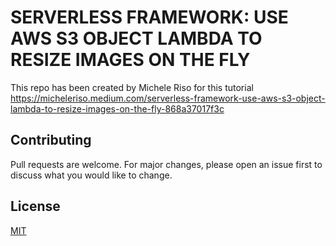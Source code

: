 # SERVERLESS FRAMEWORK: USE AWS S3 OBJECT LAMBDA TO RESIZE IMAGES ON THE FLY

This repo has been created by Michele Riso for this tutorial https://micheleriso.medium.com/serverless-framework-use-aws-s3-object-lambda-to-resize-images-on-the-fly-868a37017f3c

## Contributing
Pull requests are welcome. For major changes, please open an issue first to discuss what you would like to change.

## License
[MIT](https://choosealicense.com/licenses/mit/)